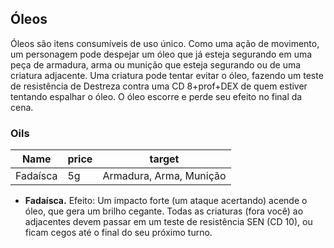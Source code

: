 ## Óleos
Óleos são itens consumíveis de uso único. Como uma ação de movimento, um personagem pode despejar um óleo que já esteja segurando em uma peça de armadura, arma ou munição que esteja segurando ou de uma criatura adjacente. Uma criatura pode tentar evitar o óleo, fazendo um teste de resistência de Destreza contra uma CD 8+prof+DEX de quem estiver tentando espalhar o óleo. O óleo escorre e perde seu efeito no final da cena.

### Oils
| Name     | price | target                  |
| -------- | ----- | ----------------------- |
| Fadaísca | 5g    | Armadura, Arma, Munição | 

- **Fadaísca.** Efeito: Um impacto forte (um ataque acertando) acende o óleo, que gera um brilho cegante. Todas as criaturas (fora você) ao adjacentes devem passar em um teste de resistência SEN (CD 10), ou ficam cegos até o final do seu próximo turno.